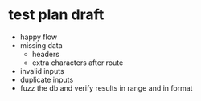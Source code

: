 # test plan draft

- happy flow
- missing data
    - headers
    - extra characters after route
- invalid inputs
- duplicate inputs
- fuzz the db and verify results in range and in format